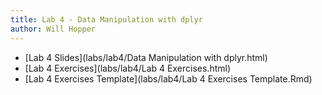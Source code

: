 ```yaml
---
title: Lab 4 - Data Manipulation with dplyr
author: Will Hopper
---
```


* [Lab 4 Slides](labs/lab4/Data Manipulation with dplyr.html) 
* [Lab 4 Exercises](labs/lab4/Lab 4 Exercises.html) 
* [Lab 4 Exercises Template](labs/lab4/Lab 4 Exercises Template.Rmd) 
